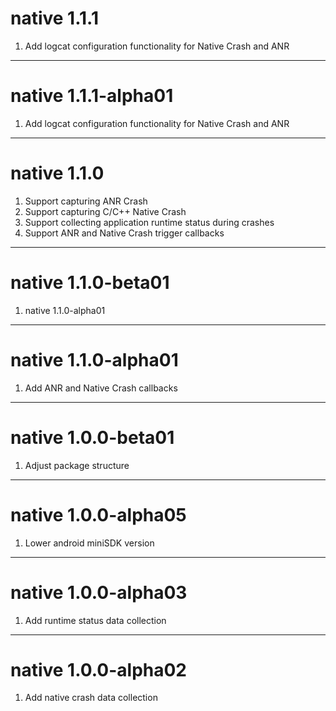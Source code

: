 # native 1.1.1
1. Add logcat configuration functionality for Native Crash and ANR

----------------------
# native 1.1.1-alpha01
1. Add logcat configuration functionality for Native Crash and ANR

----------------------
# native 1.1.0
1. Support capturing ANR Crash
2. Support capturing C/C++ Native Crash
3. Support collecting application runtime status during crashes
4. Support ANR and Native Crash trigger callbacks

----------------------
# native 1.1.0-beta01
1. native 1.1.0-alpha01

----------------------
# native 1.1.0-alpha01
1. Add ANR and Native Crash callbacks

----------------------
# native 1.0.0-beta01
1. Adjust package structure

----------------------
# native 1.0.0-alpha05
1. Lower android miniSDK version

----------------------
# native 1.0.0-alpha03
1. Add runtime status data collection

----------------------
# native 1.0.0-alpha02
1. Add native crash data collection